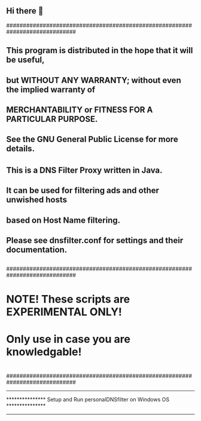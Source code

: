 ## Hi there 👋

<!--
**rathanachris/rathanachris** is a ✨ _special_ ✨ repository because its `README.md` (this file) appears on your GitHub profile.

Here are some ideas to get you started:

- 🔭 I’m currently working on ...
- 🌱 I’m currently learning ...
- 👯 I’m looking to collaborate on ...
- 🤔 I’m looking for help with ...
- 💬 Ask me about ...
- 📫 How to reach me: ...
- 😄 Pronouns: ...
- ⚡ Fun fact: ...
-->
#############################################################################
##     This program is distributed in the hope that it will be useful,     ##
##     but WITHOUT ANY WARRANTY; without even the implied warranty of      ##
##           MERCHANTABILITY or FITNESS FOR A PARTICULAR PURPOSE.          ##
##           See the GNU General Public License for more details.          ##
######                                                                 ######
##                                                                         ##
##               This is a DNS Filter Proxy written in Java.               ##
##        It can be used for filtering ads and other unwished hosts        ##
##                      based on Host Name filtering.                      ##
##     Please see dnsfilter.conf for settings and their documentation.     ##
##                                                                         ##
#############################################################################
#                                                                           #
#                NOTE! These scripts are EXPERIMENTAL ONLY!                 # 
#                  Only use in case you are knowledgable!                   #
#                                                                           #
############################################################################# 

*****************************************************************************
*************** Setup and Run personalDNSfilter on Windows OS ***************
*****************************************************************************
